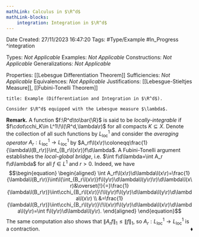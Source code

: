 ```yaml
---
mathLink: Calculus in $\R^d$
mathLink-blocks:
    integration: Integration in $\R^d$
---
```


<div class="topSpace"></div>

Date Created: 27/11/2023 16:47:20
Tags: #Type/Example #In_Progress
^integration

Types: <i>Not Applicable</i>
Examples: <i>Not Applicable</i>
Constructions: <i>Not Applicable</i>
Generalizations: <i>Not Applicable</i>

Properties: [[Lebesgue Differentiation Theorem]]
Sufficiencies: <i>Not Applicable</i>
Equivalences: <i>Not Applicable</i>
Justifications: [[Lebesgue-Stieltjes Measure]], [[Fubini-Tonelli Theorem]]

``` ad-Example
title: Example (Differentiation and Integration in $\R^d$).

Consider $\R^d$ equipped with the Lebesgue measure $\lambda$.

```

<b>Remark.</b> A function $f:\R^d\to\bar{\R}$ is said to be <i>locally-integrable</i> if $f\cdot\cchi_K\in L^1\!\l(\R^d,\lambda\r)$ for all compacts $K\subseteq X$. Denote the collection of all such functions by $L^1_\textrm{loc}$ and consider the <i>averaging operator</i> $A_r:L^1_\textrm{loc}\to L^1_\textrm{loc}$ by $A_rf\l(x\r)\coloneqq\frac{1}{\lambda\l(B_r\r)}\int_{B_r\l(x\r)}f\d\lambda$. A Fubini-Tonelli argument establishes the <i>local-global bridge</i>, i.e. $\int f\d\lambda=\int A_r f\d\lambda$ for all $f\in L^1$ and $r>0$. Indeed, we have
$$\begin{equation}
    \begin{aligned}
        \int A_rf\l(x\r)\d\lambda\l(x\r)=\frac{1}{\lambda\l(B_r\r)}\int\l(\int_{B_r\l(x\r)}f\l(y\r)\d\lambda\l(y\r)\r)\d\lambda\l(x\r)&\overset{!}{=}\frac{1}{\lambda\l(B_r\r)}\iint\cchi_{B_r\l(x\r)}\!\l(y\r)f\l(y\r)\d\lambda\l(y\r)\d\lambda\l(x\r) \\
        &=\frac{1}{\lambda\l(B_r\r)}\iint\cchi_{B_r\l(y\r)}\!\l(x\r)f\l(y\r)\d\lambda\l(x\r)\d\lambda\l(y\r)=\int f\l(y\r)\d\lambda\l(y\r).
    \end{aligned}
\end{equation}$$
The same computation also shows that $\|A_rf\|_1\leq\|f\|_1$, so $A_r:L^1_\textrm{loc}\to L^1_\textrm{loc}$ is a contraction.<span style="float:right;">$\blacklozenge$</span>
